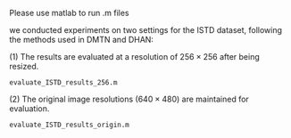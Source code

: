 Please use matlab to run .m files

 we conducted experiments on two settings for the ISTD dataset, following the methods used in DMTN and DHAN: 
 
(1) The results are evaluated at a resolution of $256\times 256$ after being resized. 

`evaluate_ISTD_results_256.m`
 
(2) The original image resolutions ($640\times 480$) are maintained for evaluation.

`evaluate_ISTD_results_origin.m`